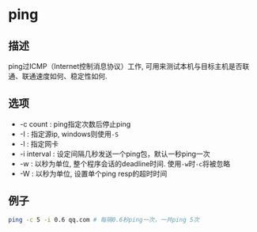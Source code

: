 # ping

## 描述

ping过ICMP（Internet控制消息协议）工作, 可用来测试本机与目标主机是否联通、联通速度如何、稳定性如何.

## 选项
- -c count :   ping指定次数后停止ping
- -I : 指定源ip, windows则使用`-S`
- -l : 指定网卡
- -i interval : 设定间隔几秒发送一个ping包，默认一秒ping一次
- -w : 以秒为单位, 整个程序会话的deadline时间. 使用`-w`时`-c`将被忽略
- -W : 以秒为单位, 设置单个ping resp的超时时间

## 例子
```bash
ping -c 5 -i 0.6 qq.com # 每隔0.6秒ping一次，一共ping 5次
```